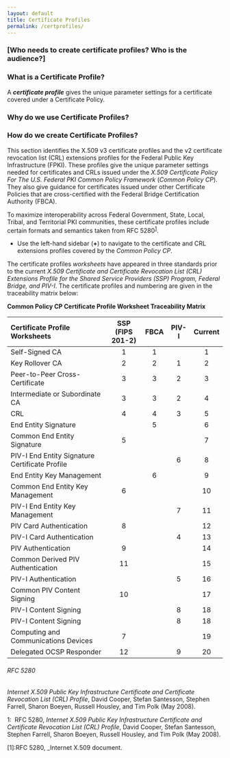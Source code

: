 ```yaml
---
layout: default
title: Certificate Profiles
permalink: /certprofiles/
---
```


### [**Who needs to create certificate profiles? Who is the audience?**]

### What is a Certificate Profile?<!--maybe?-->

A **_certificate profile_** gives the unique parameter settings for a certificate covered under a Certificate Policy. 

### Why do we use Certificate Profiles?<!--maybe?-->

### How do we create Certificate Profiles?<!--maybe?-->

This section identifies the X.509 v3 certificate profiles and the v2 certificate revocation list (CRL) extensions profiles for the Federal Public Key Infrastructure (FPKI). These profiles give the unique parameter settings needed for certificates and CRLs issued under the _X.509 Certificate Policy For The U.S. Federal PKI Common Policy Framework_ (_Common Policy CP_). They also give guidance for certificates issued under other Certificate Policies that are cross-certified with the Federal Bridge Certification Authority (FBCA).

To maximize interoperability across Federal Government, State, Local, Tribal, and Territorial PKI communities,<!--Is this what Wendy meant by "outside Fed Govt?"--> these certificate profiles include certain formats and semantics taken from RFC 5280<sup>[1](#myfootnote1)</sup>. 

* Use the left-hand sidebar (**+**) to navigate to the certificate and CRL extensions profiles covered by the _Common Policy CP_.  

The certificate profiles _worksheets_ have appeared in three standards prior to the current _X.509 Certificate and Certificate Revocation List (CRL) Extensions Profile for the Shared Service Providers (SSP) Program, Federal Bridge, and PIV-I_. The certificate profiles and numbering are given in the traceability matrix below:

**Common Policy CP Certificate Profile Worksheet Traceability Matrix**

| **Certificate Profile<BR>Worksheets**   | **SSP**<BR>**(FIPS 201-2)**        | **FBCA**     | **PIV-I**     | **Current**   |
| :----------------------------------  | :------:        | :-----------:      | :-----------:      | :-----------:      |
| Self-Signed CA                       | 1              | 1            |               | 1             |
| Key Rollover CA                      | 2              | 2            |  1            | 2             |
| Peer-to-Peer Cross-Certificate       | 3              | 3            |  2            | 3             |
| Intermediate or Subordinate CA       | 3              | 3            |  2            | 4             |
| CRL       | 4              | 4            |  3            | 5             |
| End Entity Signature       |                | 5            |               | 6             |
| Common End Entity Signature       | 5              |              |               | 7             |
| PIV-I End Entity Signature Certificate Profile       |                |              |  6            | 8             |
| End Entity Key Management       |                |  6           |               | 9             |
| Common End Entity Key Management       | 6               |             |               | 10             |
| PIV-I End Entity Key Management       |                |             | 7              | 11             |
| PIV Card Authentication       | 8               |             |               | 12             |
| PIV-I Card Authentication       |                |             |  4             | 13             |
| PIV Authentication       |  9              |             |               | 14             |
| Common Derived PIV Authentication       |  11              |             |               | 15             |
| PIV-I Authentication       |                |             |  5             | 16             |
| Common PIV Content Signing       | 10               |             |               | 17             |
| PIV-I Content Signing       |                |             |  8             | 18             |
| PIV-I Content Signing       |                |             |  8             | 18             |
| Computing and Communications Devices       | 7               |             |               | 19             |
| Delegated OCSP Responder       | 12               |             | 9             | 20             |

###### RFC 5280 
_Internet X.509 Public Key Infrastructure Certificate and Certificate Revocation List (CRL) Profile_, David Cooper, Stefan Santesson, Stephen Farrell, Sharon Boeyen, Russell Housley, and Tim Polk (May 2008).

<a name="myfootnote1">1</a>:&nbsp;&nbsp;RFC 5280, _Internet X.509 Public Key Infrastructure Certificate and Certificate Revocation List (CRL) Profile_, David Cooper, Stefan Santesson, Stephen Farrell, Sharon Boeyen, Russell Housley, and Tim Polk (May 2008).

[1]:RFC 5280, _Internet X.509 document.

